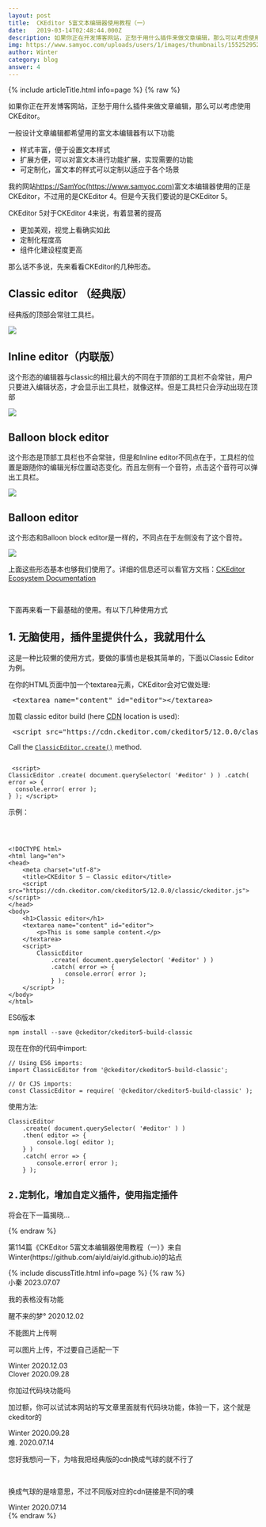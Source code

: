 ```yaml
---
layout: post
title:  CKEditor 5富文本编辑器使用教程（一）
date:   2019-03-14T02:48:44.000Z
description: 如果你正在开发博客网站，正愁于用什么插件来做文章编辑，那么可以考虑使用CKEditor。一般设计文章编辑都希望用的富文本编辑器有以下功能样式丰富，便于设置文本样...
img: https://www.samyoc.com/uploads/users/1/images/thumbnails/1552529521142.png
author: Winter
category: blog
answer: 4
---
```

<div class="article-root">
  <div class="article">
    {% include articleTitle.html info=page %}
    {% raw %}
    <div class="article-content"><p>如果你正在开发博客网站，正愁于用什么插件来做文章编辑，那么可以考虑使用CKEditor。</p>

<p>一般设计文章编辑都希望用的富文本编辑器有以下功能</p>

<ul>
	<li>样式丰富，便于设置文本样式</li>
	<li>扩展方便，可以对富文本进行功能扩展，实现需要的功能</li>
	<li>可定制化，富文本的样式可以定制以适应于各个场景</li>
</ul>

<p>我的网站<a href="https://www.samyoc.com" target="_blank">https://</a><a href="https://www.samyoc.com" target="_blank">SamYoc(https://www.samyoc.com)</a>富文本编辑器使用的正是CKEditor，不过用的是CKEditor 4。但是今天我们要说的是CKEditor 5。</p>

<p>CKEditor 5对于CKEditor 4来说，有着显著的提高</p>

<ul>
	<li>更加美观，视觉上看确实如此</li>
	<li>定制化程度高</li>
	<li>组件化建设程度更高</li>
</ul>

<p>那么话不多说，先来看看CKEditor的几种形态。</p>

<h2>Classic editor （经典版）</h2>

<p>经典版的顶部会常驻工具栏。</p>

<p><img class="thumb-img" src="https://www.samyoc.com/uploads/users/1/images/1552529521142.png" style="max-width:100%" /></p>

<h2>Inline editor（内联版）</h2>

<p>这个形态的编辑器与classic的相比最大的不同在于顶部的工具栏不会常驻，用户只要进入编辑状态，才会显示出工具栏，就像这样。但是工具栏只会浮动出现在顶部</p>

<p><img class="thumb-img" src="https://www.samyoc.com/uploads/users/1/images/1552529794480.png" style="max-width:100%" /></p>

<h2>Balloon block editor</h2>

<p>这个形态是顶部工具栏也不会常驻，但是和Inline editor不同点在于，工具栏的位置是跟随你的编辑光标位置动态变化。而且左侧有一个音符，点击这个音符可以弹出工具栏。</p>

<p><img class="thumb-img" src="https://www.samyoc.com/uploads/users/1/images/1552530094298.png" style="max-width:100%" /></p>

<h2>Balloon editor</h2>

<p>这个形态和Balloon block editor是一样的，不同点在于左侧没有了这个音符。</p>

<p><img class="thumb-img" src="https://www.samyoc.com/uploads/users/1/images/1552530212521.png" style="max-width:100%" /></p>

<p>上面这些形态基本也够我们使用了。详细的信息还可以看官方文档：<a href="https://ckeditor.com/docs/ckeditor5/latest/examples/index.html" target="_blank">CKEditor Ecosystem Documentation</a></p>

<p>&nbsp;</p>

<p>下面再来看一下最基础的使用。有以下几种使用方式</p>

<h2>1. 无脑使用，插件里提供什么，我就用什么</h2>

<p>这是一种比较懒的使用方式，要做的事情也是极其简单的，下面以Classic Editor为例。</p>

<p>在你的HTML页面中加一个textarea元素，CKEditor会对它做处理:</p>

<pre>
&nbsp;&lt;textarea name=&quot;content&quot; id=&quot;editor&quot;&gt;&lt;/textarea&gt;</pre>

<p>加载 classic editor build (here&nbsp;<a href="https://cdn.ckeditor.com/" rel="noopener" target="_blank">CDN</a>&nbsp;location is used):</p>

<pre>
&nbsp;&lt;script src=&quot;https://cdn.ckeditor.com/ckeditor5/12.0.0/classic/ckeditor.js&quot;&gt;&lt;/script&gt;</pre>

<p>Call the&nbsp;<a href="https://ckeditor.com/docs/ckeditor5/latest/api/module_editor-classic_classiceditor-ClassicEditor.html#static-function-create"><code>ClassicEditor.create()</code></a>&nbsp;method.</p>

<pre>
<code>
&nbsp;&lt;script&gt;
ClassicEditor .create( document.querySelector( &#39;#editor&#39; ) ) .catch( error =&gt; {
  console.error( error ); 
} ); &lt;/script&gt;</code>
</pre>

<p>示例：</p>

<p>&nbsp;</p>

<pre>
<code>
&lt;!DOCTYPE html&gt;
&lt;html lang=&quot;en&quot;&gt;
&lt;head&gt;
    &lt;meta charset=&quot;utf-8&quot;&gt;
    &lt;title&gt;CKEditor 5 &ndash; Classic editor&lt;/title&gt;
    &lt;script src=&quot;https://cdn.ckeditor.com/ckeditor5/12.0.0/classic/ckeditor.js&quot;&gt;&lt;/script&gt;
&lt;/head&gt;
&lt;body&gt;
    &lt;h1&gt;Classic editor&lt;/h1&gt;
    &lt;textarea name=&quot;content&quot; id=&quot;editor&quot;&gt;
        &lt;p&gt;This is some sample content.&lt;/p&gt;
    &lt;/textarea&gt;
    &lt;script&gt;
        ClassicEditor
            .create( document.querySelector( &#39;#editor&#39; ) )
            .catch( error =&gt; {
                console.error( error );
            } );
    &lt;/script&gt;
&lt;/body&gt;
&lt;/html&gt;
</code></pre>

<p>ES6版本</p>

<pre>
<code>npm install --save @ckeditor/ckeditor5-build-classic
</code></pre>

<p>现在在你的代码中import:</p>

<pre>
<code>// Using ES6 imports:
import ClassicEditor from &#39;@ckeditor/ckeditor5-build-classic&#39;;

// Or CJS imports:
const ClassicEditor = require( &#39;@ckeditor/ckeditor5-build-classic&#39; );
</code></pre>

<p>使用方法:</p>

<pre>
<code>ClassicEditor
    .create( document.querySelector( &#39;#editor&#39; ) )
    .then( editor =&gt; {
        console.log( editor );
    } )
    .catch( error =&gt; {
        console.error( error );
    } );
</code></pre>

<h2><code>2.定制化，增加自定义插件，使用指定插件</code></h2>

<p>将会在下一篇揭晓...</p>
</div>
    {% endraw %}
  </div>
  <p class="winter_mark">第114篇《CKEditor 5富文本编辑器使用教程（一）》来自Winter(https://github.com/aiyld/aiyld.github.io)的站点</p>
  <div class="discuss-wrapper">
    {% include discussTitle.html info=page %}
    {% raw %}
    <div class="discuss-list">
    <div class="discuss-item">
        <div class="discuss-parent">
          <div class="discuss-meta">
            <span class="discuss-user">小秦</span>
            <span class="discuss-time">2023.07.07</span>
          </div>
          <div class="discuss-comment"><p>我的表格没有功能</p></div>
        </div></div><div class="discuss-item">
        <div class="discuss-parent">
          <div class="discuss-meta">
            <span class="discuss-user">醒不来的梦°</span>
            <span class="discuss-time">2020.12.02</span>
          </div>
          <div class="discuss-comment"><p>不能图片上传啊</p></div>
        </div><div class="discuss-children">
          <div class="discuss-child">
            <div class="discuss-comment"><p>可以图片上传，不过要自己适配一下</p></div>
            <div class="discuss-meta">
              <span class="discuss-user">Winter</span>
              <span class="discuss-time">2020.12.03</span>
            </div>
          </div></div>
        </div><div class="discuss-item">
        <div class="discuss-parent">
          <div class="discuss-meta">
            <span class="discuss-user">Clover</span>
            <span class="discuss-time">2020.09.28</span>
          </div>
          <div class="discuss-comment"><p>你加过代码块功能吗</p></div>
        </div><div class="discuss-children">
          <div class="discuss-child">
            <div class="discuss-comment"><p>加过额，你可以试试本网站的写文章里面就有代码块功能，体验一下，这个就是ckeditor的</p></div>
            <div class="discuss-meta">
              <span class="discuss-user">Winter</span>
              <span class="discuss-time">2020.09.28</span>
            </div>
          </div></div>
        </div><div class="discuss-item">
        <div class="discuss-parent">
          <div class="discuss-meta">
            <span class="discuss-user">难.</span>
            <span class="discuss-time">2020.07.14</span>
          </div>
          <div class="discuss-comment"><p>您好我想问一下，为啥我把经典版的cdn换成气球的就不行了</p><p>&nbsp;</p></div>
        </div><div class="discuss-children">
          <div class="discuss-child">
            <div class="discuss-comment"><p>换成气球的是啥意思，不过不同版对应的cdn链接是不同的噢</p></div>
            <div class="discuss-meta">
              <span class="discuss-user">Winter</span>
              <span class="discuss-time">2020.07.14</span>
            </div>
          </div></div>
        </div>
    </div>
    {% endraw %}
  </div>
<div>
